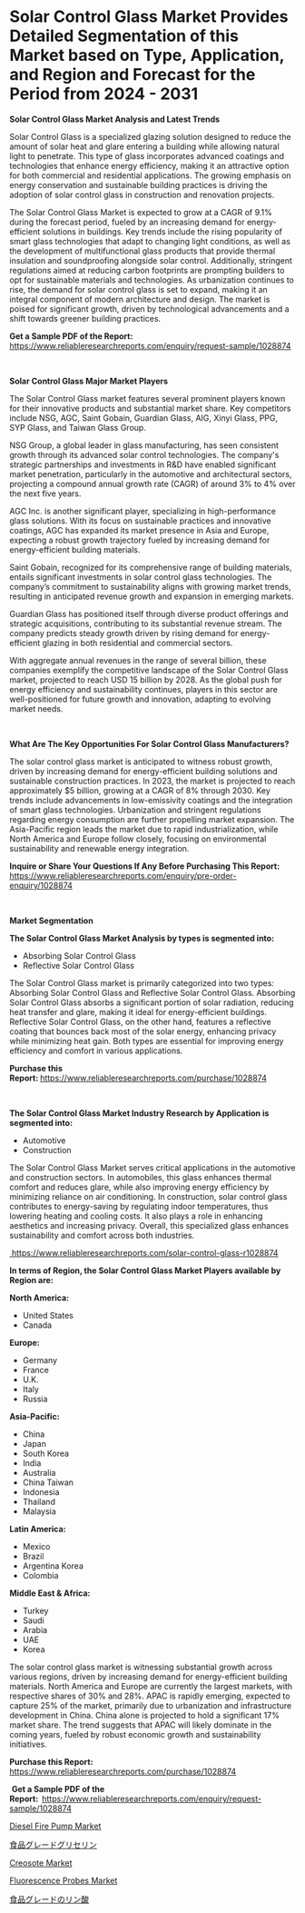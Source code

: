 <p><h1>Solar Control Glass Market Provides Detailed Segmentation of this Market based on Type, Application, and Region and Forecast for the Period from 2024 - 2031</h1></p><p><strong>Solar Control Glass Market Analysis and Latest Trends</strong></p>
<p><p>Solar Control Glass is a specialized glazing solution designed to reduce the amount of solar heat and glare entering a building while allowing natural light to penetrate. This type of glass incorporates advanced coatings and technologies that enhance energy efficiency, making it an attractive option for both commercial and residential applications. The growing emphasis on energy conservation and sustainable building practices is driving the adoption of solar control glass in construction and renovation projects.</p><p>The Solar Control Glass Market is expected to grow at a CAGR of 9.1% during the forecast period, fueled by an increasing demand for energy-efficient solutions in buildings. Key trends include the rising popularity of smart glass technologies that adapt to changing light conditions, as well as the development of multifunctional glass products that provide thermal insulation and soundproofing alongside solar control. Additionally, stringent regulations aimed at reducing carbon footprints are prompting builders to opt for sustainable materials and technologies. As urbanization continues to rise, the demand for solar control glass is set to expand, making it an integral component of modern architecture and design. The market is poised for significant growth, driven by technological advancements and a shift towards greener building practices.</p></p>
<p><strong>Get a Sample PDF of the Report:&nbsp;</strong> <a href="https://www.reliableresearchreports.com/enquiry/request-sample/1028874">https://www.reliableresearchreports.com/enquiry/request-sample/1028874</a></p>
<p>&nbsp;</p>
<p><strong>Solar Control Glass Major Market Players</strong></p>
<p><p>The Solar Control Glass market features several prominent players known for their innovative products and substantial market share. Key competitors include NSG, AGC, Saint Gobain, Guardian Glass, AIG, Xinyi Glass, PPG, SYP Glass, and Taiwan Glass Group. </p><p>NSG Group, a global leader in glass manufacturing, has seen consistent growth through its advanced solar control technologies. The company's strategic partnerships and investments in R&D have enabled significant market penetration, particularly in the automotive and architectural sectors, projecting a compound annual growth rate (CAGR) of around 3% to 4% over the next five years.</p><p>AGC Inc. is another significant player, specializing in high-performance glass solutions. With its focus on sustainable practices and innovative coatings, AGC has expanded its market presence in Asia and Europe, expecting a robust growth trajectory fueled by increasing demand for energy-efficient building materials.</p><p>Saint Gobain, recognized for its comprehensive range of building materials, entails significant investments in solar control glass technologies. The company’s commitment to sustainability aligns with growing market trends, resulting in anticipated revenue growth and expansion in emerging markets.</p><p>Guardian Glass has positioned itself through diverse product offerings and strategic acquisitions, contributing to its substantial revenue stream. The company predicts steady growth driven by rising demand for energy-efficient glazing in both residential and commercial sectors.</p><p>With aggregate annual revenues in the range of several billion, these companies exemplify the competitive landscape of the Solar Control Glass market, projected to reach USD 15 billion by 2028. As the global push for energy efficiency and sustainability continues, players in this sector are well-positioned for future growth and innovation, adapting to evolving market needs.</p></p>
<p>&nbsp;</p>
<p><strong>What Are The Key Opportunities For Solar Control Glass Manufacturers?</strong></p>
<p><p>The solar control glass market is anticipated to witness robust growth, driven by increasing demand for energy-efficient building solutions and sustainable construction practices. In 2023, the market is projected to reach approximately $5 billion, growing at a CAGR of 8% through 2030. Key trends include advancements in low-emissivity coatings and the integration of smart glass technologies. Urbanization and stringent regulations regarding energy consumption are further propelling market expansion. The Asia-Pacific region leads the market due to rapid industrialization, while North America and Europe follow closely, focusing on environmental sustainability and renewable energy integration.</p></p>
<p><strong>Inquire or Share Your Questions If Any Before Purchasing This Report:</strong> <a href="https://www.reliableresearchreports.com/enquiry/pre-order-enquiry/1028874">https://www.reliableresearchreports.com/enquiry/pre-order-enquiry/1028874</a></p>
<p>&nbsp;</p>
<p><strong>Market Segmentation</strong></p>
<p><strong>The Solar Control Glass Market Analysis by types is segmented into:</strong></p>
<p><ul><li>Absorbing Solar Control Glass</li><li>Reflective Solar Control Glass</li></ul></p>
<p><p>The Solar Control Glass market is primarily categorized into two types: Absorbing Solar Control Glass and Reflective Solar Control Glass. Absorbing Solar Control Glass absorbs a significant portion of solar radiation, reducing heat transfer and glare, making it ideal for energy-efficient buildings. Reflective Solar Control Glass, on the other hand, features a reflective coating that bounces back most of the solar energy, enhancing privacy while minimizing heat gain. Both types are essential for improving energy efficiency and comfort in various applications.</p></p>
<p><strong>Purchase this Report:&nbsp;</strong><a href="https://www.reliableresearchreports.com/purchase/1028874">https://www.reliableresearchreports.com/purchase/1028874</a></p>
<p>&nbsp;</p>
<p><strong>The Solar Control Glass Market Industry Research by Application is segmented into:</strong></p>
<p><ul><li>Automotive</li><li>Construction</li></ul></p>
<p><p>The Solar Control Glass Market serves critical applications in the automotive and construction sectors. In automobiles, this glass enhances thermal comfort and reduces glare, while also improving energy efficiency by minimizing reliance on air conditioning. In construction, solar control glass contributes to energy-saving by regulating indoor temperatures, thus lowering heating and cooling costs. It also plays a role in enhancing aesthetics and increasing privacy. Overall, this specialized glass enhances sustainability and comfort across both industries.</p></p>
<p><a href="https://www.reliableresearchreports.com/solar-control-glass-r1028874">&nbsp;https://www.reliableresearchreports.com/solar-control-glass-r1028874</a></p>
<p><strong>In terms of Region, the Solar Control Glass Market Players available by Region are:</strong></p>
<p>
    <p> <strong> North America: </strong>
        <ul>
            <li>United States</li>
            <li>Canada</li>
        </ul>
        </p> 
    <p> <strong> Europe: </strong>
        <ul>
            <li>Germany</li>
            <li>France</li>
            <li>U.K.</li>
            <li>Italy</li>
            <li>Russia</li>
        </ul>
        </p> 
    <p> <strong> Asia-Pacific: </strong>
        <ul>
            <li>China</li>
            <li>Japan</li>
            <li>South Korea</li>
            <li>India</li>
            <li>Australia</li>
            <li>China Taiwan</li>
            <li>Indonesia</li>
            <li>Thailand</li>
            <li>Malaysia</li>
        </ul>
        </p> 
    <p> <strong> Latin America: </strong>
        <ul>
            <li>Mexico</li>
            <li>Brazil</li>
            <li>Argentina Korea</li>
            <li>Colombia</li>
        </ul>
        </p> 
    <p> <strong> Middle East & Africa: </strong>
        <ul>
            <li>Turkey</li>
            <li>Saudi</li>
            <li>Arabia</li>
            <li>UAE</li>
            <li>Korea</li>
        </ul>
    </p>
    </p>
<p><p>The solar control glass market is witnessing substantial growth across various regions, driven by increasing demand for energy-efficient building materials. North America and Europe are currently the largest markets, with respective shares of 30% and 28%. APAC is rapidly emerging, expected to capture 25% of the market, primarily due to urbanization and infrastructure development in China. China alone is projected to hold a significant 17% market share. The trend suggests that APAC will likely dominate in the coming years, fueled by robust economic growth and sustainability initiatives.</p></p>
<p><strong>Purchase this Report: </strong><a href="https://www.reliableresearchreports.com/purchase/1028874">https://www.reliableresearchreports.com/purchase/1028874</a></p>
<p>&nbsp;<strong>Get a Sample PDF of the Report:&nbsp;&nbsp;</strong><a href="https://www.reliableresearchreports.com/enquiry/request-sample/1028874">https://www.reliableresearchreports.com/enquiry/request-sample/1028874</a></p>
<p><strong></strong></p>
<p><p><a href="https://medium.com/@sheetal.reportprime/the-global-market-overview-of-the-diesel-fire-pump-market-provides-a-unique-perspective-on-the-bd6aa9556725">Diesel Fire Pump Market</a></p><p><a href="https://medium.com/@olyy49keyt/food-grade-glycerin-market-%E3%81%AE%E3%82%B0%E3%83%AD%E3%83%BC%E3%83%90%E3%83%AB%E5%B8%82%E5%A0%B4%E6%A6%82%E8%A6%81%E3%81%AF-%E4%B8%96%E7%95%8C%E3%81%8A%E3%82%88%E3%81%B3%E4%B8%BB%E8%A6%81%E5%B8%82%E5%A0%B4%E3%81%AB%E3%81%8A%E3%81%91%E3%82%8B%E6%A5%AD%E7%95%8C%E3%81%AB%E5%BD%B1%E9%9F%BF%E3%82%92%E4%B8%8E%E3%81%88%E3%82%8B%E4%B8%BB%E8%A6%81%E3%81%AA%E3%83%88%E3%83%AC%E3%83%B3%E3%83%89%E3%81%AB%E3%81%A4%E3%81%84%E3%81%A6-%E7%8B%AC%E8%87%AA%E3%81%AE%E8%A6%96%E7%82%B9%E3%82%92%E6%8F%90%E4%BE%9B%E3%81%97%E3%81%BE%E3%81%99-66f0750271bf">食品グレードグリセリン</a></p><p><a href="https://issuu.com/reportprime-2/docs/creosote-market-size-2030.pptx_33a99ad187b7e3">Creosote Market</a></p><p><a href="https://www.linkedin.com/pulse/role-fluorescence-probes-market-applications-medicalscientific-ohhje?trackingId=X%2FxBQ9K7RrimIbwCZWFpRQ%3D%3D">Fluorescence Probes Market</a></p><p><a href="https://medium.com/@olyy49keyt/food-grade-phosphoric-acid-market-%E3%81%AE%E3%82%B0%E3%83%AD%E3%83%BC%E3%83%90%E3%83%AB%E5%B8%82%E5%A0%B4%E6%A6%82%E8%A6%81%E3%81%AF-%E4%B8%96%E7%95%8C%E3%81%8A%E3%82%88%E3%81%B3%E4%B8%BB%E8%A6%81%E5%B8%82%E5%A0%B4%E3%81%AB%E3%81%8A%E3%81%91%E3%82%8B%E6%A5%AD%E7%95%8C%E3%81%AB%E5%BD%B1%E9%9F%BF%E3%82%92%E4%B8%8E%E3%81%88%E3%82%8B%E4%B8%BB%E8%A6%81%E3%81%AA%E3%83%88%E3%83%AC%E3%83%B3%E3%83%89%E3%81%AB%E3%81%A4%E3%81%84%E3%81%A6-%E7%8B%AC%E8%87%AA%E3%81%AE%E8%A6%96%E7%82%B9%E3%82%92%E6%8F%90%E4%BE%9B%E3%81%97%E3%81%BE%E3%81%99-1ab95c5532e4">食品グレードのリン酸</a></p></p>